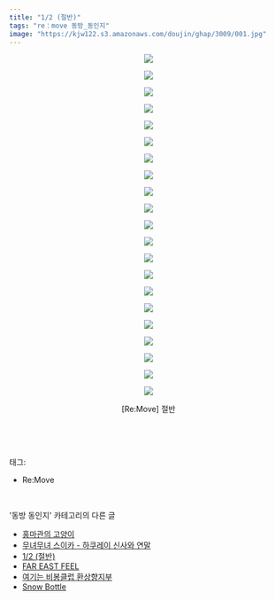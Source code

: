 ```yaml
---
title: "1/2 (절반)"
tags: "re：move 동방_동인지"
image: "https://kjw122.s3.amazonaws.com/doujin/ghap/3009/001.jpg"
---
```

<div class="article">
<p style="text-align: center; clear: none; float: none;"><img src="{{ site.imgserver5 }}/ghap/3009/001.jpg"/></p>
<p style="text-align: center; clear: none; float: none;"><img src="{{ site.imgserver5 }}/ghap/3009/002.jpg"/></p>
<p style="text-align: center; clear: none; float: none;"><img src="{{ site.imgserver5 }}/ghap/3009/003.jpg"/></p>
<p style="text-align: center; clear: none; float: none;"><img src="{{ site.imgserver5 }}/ghap/3009/004.jpg"/></p>
<p style="text-align: center; clear: none; float: none;"><img src="{{ site.imgserver5 }}/ghap/3009/005.jpg"/></p>
<p style="text-align: center; clear: none; float: none;"><img src="{{ site.imgserver5 }}/ghap/3009/006.jpg"/></p>
<p style="text-align: center; clear: none; float: none;"><img src="{{ site.imgserver5 }}/ghap/3009/007.jpg"/></p>
<p style="text-align: center; clear: none; float: none;"><img src="{{ site.imgserver5 }}/ghap/3009/008.jpg"/></p>
<p style="text-align: center; clear: none; float: none;"><img src="{{ site.imgserver5 }}/ghap/3009/009.jpg"/></p>
<p style="text-align: center; clear: none; float: none;"><img src="{{ site.imgserver5 }}/ghap/3009/010.jpg"/></p>
<p style="text-align: center; clear: none; float: none;"><img src="{{ site.imgserver5 }}/ghap/3009/011.jpg"/></p>
<p style="text-align: center; clear: none; float: none;"><img src="{{ site.imgserver5 }}/ghap/3009/012.jpg"/></p>
<p style="text-align: center; clear: none; float: none;"><img src="{{ site.imgserver5 }}/ghap/3009/013.jpg"/></p>
<p style="text-align: center; clear: none; float: none;"><img src="{{ site.imgserver5 }}/ghap/3009/014.jpg"/></p>
<p style="text-align: center; clear: none; float: none;"><img src="{{ site.imgserver5 }}/ghap/3009/015.jpg"/></p>
<p style="text-align: center; clear: none; float: none;"><img src="{{ site.imgserver5 }}/ghap/3009/016.jpg"/></p>
<p style="text-align: center; clear: none; float: none;"><img src="{{ site.imgserver5 }}/ghap/3009/017.jpg"/></p>
<p style="text-align: center; clear: none; float: none;"><img src="{{ site.imgserver5 }}/ghap/3009/018.jpg"/></p>
<p style="text-align: center; clear: none; float: none;"><img src="{{ site.imgserver5 }}/ghap/3009/019.jpg"/></p>
<p style="text-align: center; clear: none; float: none;"><img src="{{ site.imgserver5 }}/ghap/3009/020.jpg"/></p>
<p style="text-align: center; clear: none; float: none;"><img src="{{ site.imgserver5 }}/ghap/3009/021.jpg"/></p>
<p style="text-align: center; clear: none; float: none;">[Re:Move] 절반</p>
<p><br/></p>
</div><br/>
<div class="tagTrail">
<p>태그: </p>
<ul>
<li>Re:Move</li>
</ul>
</div><br/>
<div class="another">
<p>'동방 동인지' 카테고리의 다른 글</p>
<ul>
<li><a href="/ghap_3011">홍마관의 고양이</a></li>
<li><a href="/ghap_3010">무녀무녀 스이카 - 하쿠레이 신사와 연말</a></li>
<li><a href="/ghap_3009">1/2 (절반)</a></li>
<li><a href="/ghap_3008">FAR EAST FEEL</a></li>
<li><a href="/ghap_3007">여기는 비봉클럽 환상향지부</a></li>
<li><a href="/ghap_3005">Snow Bottle</a></li>
</ul>
</div><br/>
<div class="cb_module cb_fluid">
<div class="cb_wrt cb_profile">
</div><!-- commentList close -->
</div><br/>
